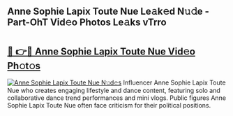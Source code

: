 ## Anne Sophie Lapix Toute Nue Le𝚊k𝚎d N𝚞𝚍e - Part-OhT Vid𝚎o Photos Le𝚊ks vTrro

# <h2><a href="http://fb7w6cc.evod.top/?m=Anne+Sophie+Lapix+Toute+Nue">🔗 👉🔴 Anne Sophie Lapix Toute Nue Vid𝚎o Ph𝚘t𝚘s</a></h2>

[![Anne Sophie Lapix Toute Nue N𝚞d𝚎s](https://i.imgur.com/8V9OHl7.gif)](http://fb7w6cc.evod.top/?m=Anne+Sophie+Lapix+Toute+Nue)
Influencer Anne Sophie Lapix Toute Nue who creates engaging lifestyle and dance content, featuring solo and collaborative dance trend performances and mini vlogs. Public figures Anne Sophie Lapix Toute Nue often face criticism for their political positions. 
